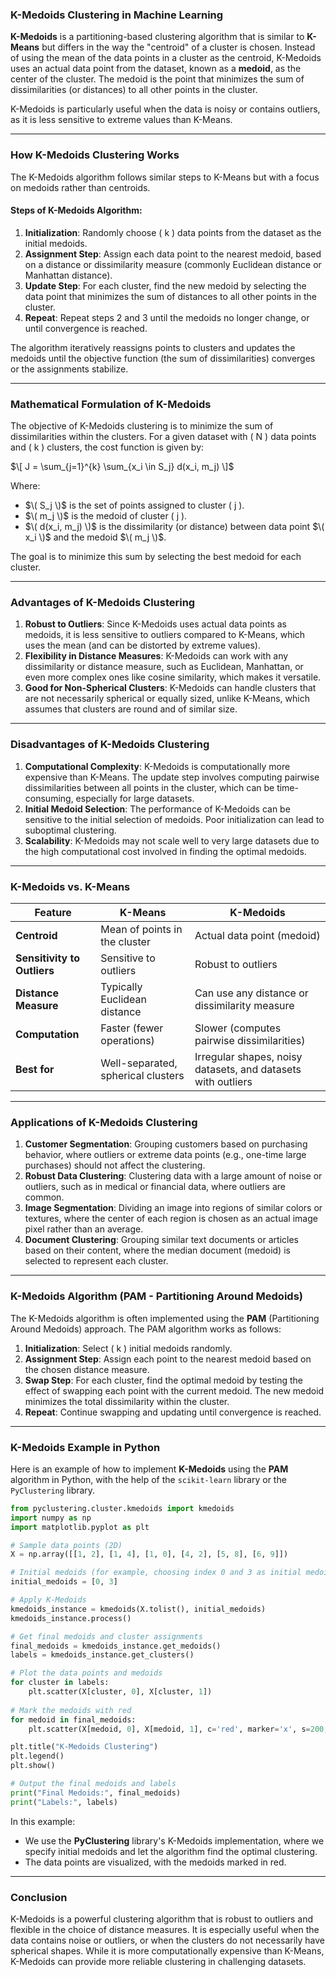 ### **K-Medoids Clustering in Machine Learning**

**K-Medoids** is a partitioning-based clustering algorithm that is similar to **K-Means** but differs in the way the "centroid" of a cluster is chosen. Instead of using the mean of the data points in a cluster as the centroid, K-Medoids uses an actual data point from the dataset, known as a **medoid**, as the center of the cluster. The medoid is the point that minimizes the sum of dissimilarities (or distances) to all other points in the cluster.

K-Medoids is particularly useful when the data is noisy or contains outliers, as it is less sensitive to extreme values than K-Means.

---

### **How K-Medoids Clustering Works**

The K-Medoids algorithm follows similar steps to K-Means but with a focus on medoids rather than centroids.

#### **Steps of K-Medoids Algorithm**:

1. **Initialization**: Randomly choose \( k \) data points from the dataset as the initial medoids.
2. **Assignment Step**: Assign each data point to the nearest medoid, based on a distance or dissimilarity measure (commonly Euclidean distance or Manhattan distance).
3. **Update Step**: For each cluster, find the new medoid by selecting the data point that minimizes the sum of distances to all other points in the cluster.
4. **Repeat**: Repeat steps 2 and 3 until the medoids no longer change, or until convergence is reached.

The algorithm iteratively reassigns points to clusters and updates the medoids until the objective function (the sum of dissimilarities) converges or the assignments stabilize.

---

### **Mathematical Formulation of K-Medoids**

The objective of K-Medoids clustering is to minimize the sum of dissimilarities within the clusters. For a given dataset with \( N \) data points and \( k \) clusters, the cost function is given by:

$\[
J = \sum_{j=1}^{k} \sum_{x_i \in S_j} d(x_i, m_j)
\]$

Where:
- $\( S_j \)$ is the set of points assigned to cluster \( j \).
- $\( m_j \)$ is the medoid of cluster \( j \).
- $\( d(x_i, m_j) \)$ is the dissimilarity (or distance) between data point $\( x_i \)$ and the medoid $\( m_j \)$.

The goal is to minimize this sum by selecting the best medoid for each cluster.

---

### **Advantages of K-Medoids Clustering**

1. **Robust to Outliers**: Since K-Medoids uses actual data points as medoids, it is less sensitive to outliers compared to K-Means, which uses the mean (and can be distorted by extreme values).
2. **Flexibility in Distance Measures**: K-Medoids can work with any dissimilarity or distance measure, such as Euclidean, Manhattan, or even more complex ones like cosine similarity, which makes it versatile.
3. **Good for Non-Spherical Clusters**: K-Medoids can handle clusters that are not necessarily spherical or equally sized, unlike K-Means, which assumes that clusters are round and of similar size.

---

### **Disadvantages of K-Medoids Clustering**

1. **Computational Complexity**: K-Medoids is computationally more expensive than K-Means. The update step involves computing pairwise dissimilarities between all points in the cluster, which can be time-consuming, especially for large datasets.
2. **Initial Medoid Selection**: The performance of K-Medoids can be sensitive to the initial selection of medoids. Poor initialization can lead to suboptimal clustering.
3. **Scalability**: K-Medoids may not scale well to very large datasets due to the high computational cost involved in finding the optimal medoids.

---

### **K-Medoids vs. K-Means**

| **Feature**               | **K-Means**                             | **K-Medoids**                        |
|---------------------------|-----------------------------------------|--------------------------------------|
| **Centroid**               | Mean of points in the cluster           | Actual data point (medoid)           |
| **Sensitivity to Outliers**| Sensitive to outliers                   | Robust to outliers                   |
| **Distance Measure**       | Typically Euclidean distance            | Can use any distance or dissimilarity measure |
| **Computation**            | Faster (fewer operations)               | Slower (computes pairwise dissimilarities) |
| **Best for**               | Well-separated, spherical clusters      | Irregular shapes, noisy datasets, and datasets with outliers |

---

### **Applications of K-Medoids Clustering**

1. **Customer Segmentation**: Grouping customers based on purchasing behavior, where outliers or extreme data points (e.g., one-time large purchases) should not affect the clustering.
2. **Robust Data Clustering**: Clustering data with a large amount of noise or outliers, such as in medical or financial data, where outliers are common.
3. **Image Segmentation**: Dividing an image into regions of similar colors or textures, where the center of each region is chosen as an actual image pixel rather than an average.
4. **Document Clustering**: Grouping similar text documents or articles based on their content, where the median document (medoid) is selected to represent each cluster.

---

### **K-Medoids Algorithm (PAM - Partitioning Around Medoids)**

The K-Medoids algorithm is often implemented using the **PAM** (Partitioning Around Medoids) approach. The PAM algorithm works as follows:

1. **Initialization**: Select \( k \) initial medoids randomly.
2. **Assignment Step**: Assign each point to the nearest medoid based on the chosen distance measure.
3. **Swap Step**: For each cluster, find the optimal medoid by testing the effect of swapping each point with the current medoid. The new medoid minimizes the total dissimilarity within the cluster.
4. **Repeat**: Continue swapping and updating until convergence is reached.

---

### **K-Medoids Example in Python**

Here is an example of how to implement **K-Medoids** using the **PAM** algorithm in Python, with the help of the `scikit-learn` library or the `PyClustering` library.

```python
from pyclustering.cluster.kmedoids import kmedoids
import numpy as np
import matplotlib.pyplot as plt

# Sample data points (2D)
X = np.array([[1, 2], [1, 4], [1, 0], [4, 2], [5, 8], [6, 9]])

# Initial medoids (for example, choosing index 0 and 3 as initial medoids)
initial_medoids = [0, 3]

# Apply K-Medoids
kmedoids_instance = kmedoids(X.tolist(), initial_medoids)
kmedoids_instance.process()

# Get final medoids and cluster assignments
final_medoids = kmedoids_instance.get_medoids()
labels = kmedoids_instance.get_clusters()

# Plot the data points and medoids
for cluster in labels:
    plt.scatter(X[cluster, 0], X[cluster, 1])
    
# Mark the medoids with red
for medoid in final_medoids:
    plt.scatter(X[medoid, 0], X[medoid, 1], c='red', marker='x', s=200, label="Medoids")

plt.title("K-Medoids Clustering")
plt.legend()
plt.show()

# Output the final medoids and labels
print("Final Medoids:", final_medoids)
print("Labels:", labels)
```

In this example:
- We use the **PyClustering** library's K-Medoids implementation, where we specify initial medoids and let the algorithm find the optimal clustering.
- The data points are visualized, with the medoids marked in red.

---

### **Conclusion**

K-Medoids is a powerful clustering algorithm that is robust to outliers and flexible in the choice of distance measures. It is especially useful when the data contains noise or outliers, or when the clusters do not necessarily have spherical shapes. While it is more computationally expensive than K-Means, K-Medoids can provide more reliable clustering in challenging datasets.
